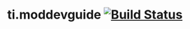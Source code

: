 ti.moddevguide [![Build Status](https://travis-ci.org/muhammaddadu/ti.moddevguide.svg)](https://travis-ci.org/muhammaddadu/ti.moddevguide)
=======
